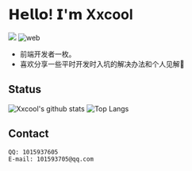 # 𝗛𝗲𝗹𝗹𝗼! 𝗜'𝗺 Xxcool
[![](https://img.shields.io/badge/-@Xxcool-%23181717?style=flat-square&logo=github)](https://github.com/Xxcool)
![web](https://img.shields.io/badge/-web-%232c3e50?style=flat-square&logo=WEB)

- 前端开发者一枚。
- 喜欢分享一些平时开发时入坑的解决办法和个人见解🧐

## Status

![Xxcool's github stats](https://github-readme-stats.vercel.app/api?username=Xxcool&show_icons=true&theme=algolia)
![Top Langs](https://github-readme-stats.vercel.app/api/top-langs/?username=Xxcool&layout=compact)

## Contact

	QQ: 1015937605
	E-mail: 101593705@qq.com
